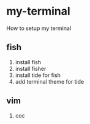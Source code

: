 # my-terminal
How to setup my terminal

## fish
1. install fish
1. install fisher
1. install tide for fish
1. add terminal theme for tide

## vim
1. coc
